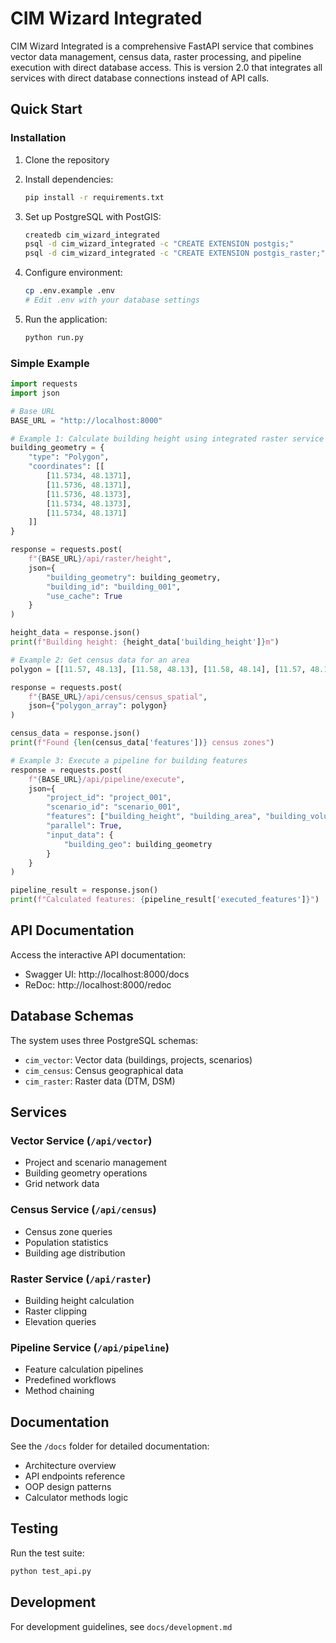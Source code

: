 # CIM Wizard Integrated

CIM Wizard Integrated is a comprehensive FastAPI service that combines vector data management, census data, raster processing, and pipeline execution with direct database access. This is version 2.0 that integrates all services with direct database connections instead of API calls.

## Quick Start

### Installation

1. Clone the repository
2. Install dependencies:
   ```bash
   pip install -r requirements.txt
   ```

3. Set up PostgreSQL with PostGIS:
   ```bash
   createdb cim_wizard_integrated
   psql -d cim_wizard_integrated -c "CREATE EXTENSION postgis;"
   psql -d cim_wizard_integrated -c "CREATE EXTENSION postgis_raster;"
   ```

4. Configure environment:
   ```bash
   cp .env.example .env
   # Edit .env with your database settings
   ```

5. Run the application:
   ```bash
   python run.py
   ```

### Simple Example

```python
import requests
import json

# Base URL
BASE_URL = "http://localhost:8000"

# Example 1: Calculate building height using integrated raster service
building_geometry = {
    "type": "Polygon",
    "coordinates": [[
        [11.5734, 48.1371],
        [11.5736, 48.1371],
        [11.5736, 48.1373],
        [11.5734, 48.1373],
        [11.5734, 48.1371]
    ]]
}

response = requests.post(
    f"{BASE_URL}/api/raster/height",
    json={
        "building_geometry": building_geometry,
        "building_id": "building_001",
        "use_cache": True
    }
)

height_data = response.json()
print(f"Building height: {height_data['building_height']}m")

# Example 2: Get census data for an area
polygon = [[11.57, 48.13], [11.58, 48.13], [11.58, 48.14], [11.57, 48.14], [11.57, 48.13]]

response = requests.post(
    f"{BASE_URL}/api/census/census_spatial",
    json={"polygon_array": polygon}
)

census_data = response.json()
print(f"Found {len(census_data['features'])} census zones")

# Example 3: Execute a pipeline for building features
response = requests.post(
    f"{BASE_URL}/api/pipeline/execute",
    json={
        "project_id": "project_001",
        "scenario_id": "scenario_001",
        "features": ["building_height", "building_area", "building_volume"],
        "parallel": True,
        "input_data": {
            "building_geo": building_geometry
        }
    }
)

pipeline_result = response.json()
print(f"Calculated features: {pipeline_result['executed_features']}")
```

## API Documentation

Access the interactive API documentation:
- Swagger UI: http://localhost:8000/docs
- ReDoc: http://localhost:8000/redoc

## Database Schemas

The system uses three PostgreSQL schemas:
- `cim_vector`: Vector data (buildings, projects, scenarios)
- `cim_census`: Census geographical data
- `cim_raster`: Raster data (DTM, DSM)

## Services

### Vector Service (`/api/vector`)
- Project and scenario management
- Building geometry operations
- Grid network data

### Census Service (`/api/census`)
- Census zone queries
- Population statistics
- Building age distribution

### Raster Service (`/api/raster`)
- Building height calculation
- Raster clipping
- Elevation queries

### Pipeline Service (`/api/pipeline`)
- Feature calculation pipelines
- Predefined workflows
- Method chaining

## Documentation

See the `/docs` folder for detailed documentation:
- Architecture overview
- API endpoints reference
- OOP design patterns
- Calculator methods logic

## Testing

Run the test suite:
```bash
python test_api.py
```

## Development

For development guidelines, see `docs/development.md`